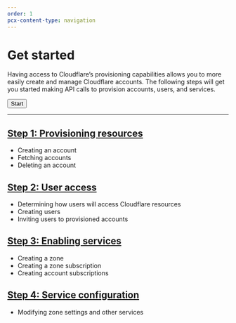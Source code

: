 ```yaml
---
order: 1
pcx-content-type: navigation
---
```


# Get started

Having access to Cloudflare’s provisioning capabilities allows you to more easily create and manage Cloudflare accounts. The following steps will get you started making API calls to provision accounts, users, and services.

<p><Button type="primary" href="/get-started/prerequisites">Start</Button></p>

--------------------------------

## [Step 1: Provisioning resources](/tutorial/provisioning-resources)

- Creating an account
- Fetching accounts
- Deleting an account

## [Step 2: User access](/tutorial/user-access)

- Determining how users will access Cloudflare resources
- Creating users
- Inviting users to provisioned accounts

## [Step 3: Enabling services](/tutorial/enabling-services)

- Creating a zone
- Creating a zone subscription
- Creating account subscriptions

## [Step 4: Service configuration](/tutorial/service-configuration)

- Modifying zone settings and other services
